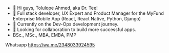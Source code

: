 - 👋 Hi guys, Tolulope Ahmed, aka Dr. Tee! 
- 👀 Full stack developer, UX Expert and Product Manager for the MyFund Enterprise Mobile App (React, React Native, Python, Django)
- 🌱 Currently on the Dev-Ops development journey. 
- 💞️ Looking for collaboration to build more successful apps.
- BSc., MSc., MBA, EMBA, PMP

Whatsapp 
https://wa.me/2348033924595 

<!---
tolulopeahmed/tolulopeahmed is a ✨ special ✨ repository because its `README.md` (this file) appears on your GitHub profile.
You can click the Preview link to take a look at your changes.
--->
